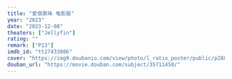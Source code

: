 ```yaml
---
title: "爱很美味 电影版"
year: "2023"
date: "2023-12-08"
theaters: ["Jellyfin"]
rating: ""
remark: ["P13"]
imdb_id: "tt27433086"
cover: "https://img9.doubanio.com/view/photo/l_ratio_poster/public/p2889297555.jpg"
douban_url: "https://movie.douban.com/subject/35711450/"
---
```

